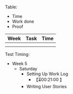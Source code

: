 Table:
- Time
- Work done
- Proof

| Week | Task | Time |
| ---- | ---- | ---- |
|      |      |      |
|      |      |      |

Test Timing:
- Week 5
	- Saturday
		- Setting Up Work Log
			-  <span class="timer-r" id="uUFXEfh" data-dur="1260" data-ts="1755931811">【⏳00:21:00 】</span> 
		- Writing User Stories